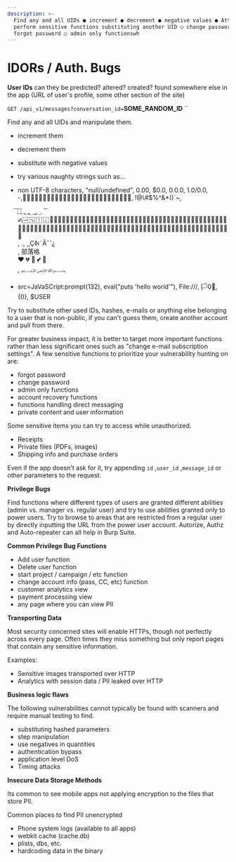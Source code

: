 ```yaml
---
description: >-
  Find any and all UIDs ● increment ● decrement ● negative values ● Attempt to
  perform sensitive functions substituting another UID ○ change password ○
  forgot password ○ admin only functionswh
---
```


# IDORs / Auth. Bugs

**User IDs**   can they be predicted? altered? created? found somewhere else in the app \(URL of user's profile, some other section of the site\)

 `GET /api_v1/messages?conversation_id=`**SOME\_RANDOM\_ID** ``

Find any and all UIDs and manipulate them.

* increment them
* decrement them
*  substitute with negative values 
* try various naughty strings such as... 
* non UTF-8 characters, "null/undefined", 0.00, $0.0, 0.0.0, 1.0/0.0, -,,  
   !@\#$%^&\*\(\)\`~,

  ­؀؁؂؃؄؅؜۝܏᠎​‌‍‎‏‪‫‬‭‮⁠⁡⁢⁣⁤⁦⁧⁨⁩⁪⁫⁬⁭⁮⁯  
   ￹￺￻𑂽𛲠𛲡𛲢𛲣𝅳𝅴𝅵𝅶𝅷𝅸𝅹𝅺󐀁󐀠󐀡󐀢󐀣󐀤󐀥󐀦󐀧󐀨󐀩󐀪󐀫󐀬󐀭󐀮󐀯󐀰󐀱󐀲󐀳󐀴󐀵󐀶󐀷󐀸󐀹󐀺󐀻󐀼󐀽󐀾󐀿󐁀󐁁󐁂󐁃󐁄󐁅󐁆󐁇󐁈󐁉󐁊󐁋󐁌󐁍󐁎󐁏󐁐󐁑󐁒󐁓󐁔󐁕󐁖󐁗󐁘󐁙󐁚󐁛󐁜󐁝󐁞󐁟󐁠󐁡󐁢󐁣󐁤󐁥󐁦󐁧󐁨󐁩󐁪󐁫󐁬󐁭󐁮󐁯󐁰󐁱󐁲󐁳󐁴󐁵󐁶󐁷󐁸󐁹󐁺󐁻󐁼󐁽󐁾󐁿  
  , ., ¸˛Ç◊ı˜Â¯˘¿  
  , 部落格  
    ❤️ 💔 💌 💕 💞  
  , ﷽

* src=JaVaSCript:prompt\(132\), eval\("puts 'hello world'"\), File:///, 🏳0🌈️, {0}, $USER

Try to substitute other used IDs, hashes, e-mails or anything else belonging to a user that is non-public, if you can't guess them, create another account and pull from there.   

For greater business impact, it is better to target more important functions rather than less significant ones such as "change e-mail subscription settings".  A few sensitive functions to prioritize your vulnerability hunting on are:

*  forgot password 
* change password 
* admin only functions
* account recovery functions
* functions handling direct messaging
* private content and user information 

Some sensitive items you can try to access while unauthorized.

* Receipts
* Private files \(PDFs, images\)
* Shipping info and purchase orders

Even if the app doesn't ask for it, try appending `id` ,`user_id` ,`message_id` or other parameters to the request.

**Privilege Bugs**

Find functions where different types of users are granted different abilities \(admin vs. manager vs. regular user\) and try to use abilities granted only to power users.   Try to browse to areas that are restricted from a regular user by directly inputting the URL from the power user account. Autorize, Authz and Auto-repeater can all help in Burp Suite.   

**Common Privilege Bug Functions**

* Add user function
* Delete user function
* start project / campaign / etc function
* change account info \(pass, CC, etc\) function
* customer analytics view
* payment processing view
* any page where you can view PII

**Transporting Data**

Most security concerned sites will enable HTTPs, though not perfectly across every page.  Often times they miss something but only report pages that contain any sensitive information.

Examples:

* Sensitive images transported over HTTP
* Analytics with session data / PII leaked over HTTP

**Business logic flaws**

The following vulnerabilities cannot typically be found with scanners and require manual testing to find.

* substituting hashed parameters
* step manipulation
* use negatives in quantities
* authentication bypass
* application level DoS
* Timing attacks

**Insecure Data Storage Methods**

Its common to see mobile apps not applying encryption to the files that store PII.

Common places to find PII unencrypted

* Phone system logs \(available to all apps\)
* webkit cache \(cache.db\)
* plists, dbs, etc.
* hardcoding data in the binary



